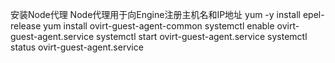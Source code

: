 安装Node代理
Node代理用于向Engine注册主机名和IP地址
yum -y install epel-release
yum install ovirt-guest-agent-common
systemctl enable ovirt-guest-agent.service
systemctl start ovirt-guest-agent.service
systemctl status ovirt-guest-agent.service